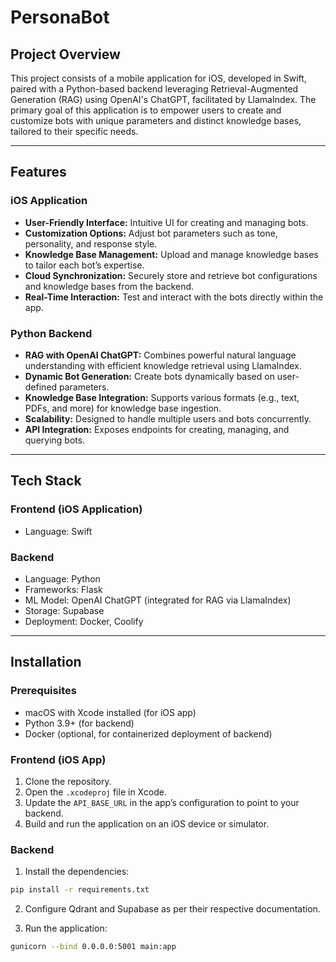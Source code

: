 # PersonaBot

## Project Overview

This project consists of a mobile application for iOS, developed in Swift, paired with a Python-based backend leveraging Retrieval-Augmented Generation (RAG) using OpenAI's ChatGPT, facilitated by LlamaIndex. The primary goal of this application is to empower users to create and customize bots with unique parameters and distinct knowledge bases, tailored to their specific needs.

---

## Features

### iOS Application
- **User-Friendly Interface:** Intuitive UI for creating and managing bots.
- **Customization Options:** Adjust bot parameters such as tone, personality, and response style.
- **Knowledge Base Management:** Upload and manage knowledge bases to tailor each bot’s expertise.
- **Cloud Synchronization:** Securely store and retrieve bot configurations and knowledge bases from the backend.
- **Real-Time Interaction:** Test and interact with the bots directly within the app.

### Python Backend
- **RAG with OpenAI ChatGPT:** Combines powerful natural language understanding with efficient knowledge retrieval using LlamaIndex.
- **Dynamic Bot Generation:** Create bots dynamically based on user-defined parameters.
- **Knowledge Base Integration:** Supports various formats (e.g., text, PDFs, and more) for knowledge base ingestion.
- **Scalability:** Designed to handle multiple users and bots concurrently.
- **API Integration:** Exposes endpoints for creating, managing, and querying bots.

---

## Tech Stack

### Frontend (iOS Application)
- Language: Swift

### Backend
- Language: Python
- Frameworks: Flask
- ML Model: OpenAI ChatGPT (integrated for RAG via LlamaIndex)
- Storage: Supabase
- Deployment: Docker, Coolify

---

## Installation

### Prerequisites
- macOS with Xcode installed (for iOS app)
- Python 3.9+ (for backend)
- Docker (optional, for containerized deployment of backend)

### Frontend (iOS App)
1. Clone the repository.
2. Open the `.xcodeproj` file in Xcode.
3. Update the `API_BASE_URL` in the app’s configuration to point to your backend.
4. Build and run the application on an iOS device or simulator.

### Backend

1. Install the dependencies:
```bash
pip install -r requirements.txt
```

2. Configure Qdrant and Supabase as per their respective documentation.

3. Run the application:
```bash
gunicorn --bind 0.0.0.0:5001 main:app
```
